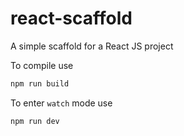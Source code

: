 # react-scaffold
A simple scaffold for a React JS project

To compile use

```bash
npm run build
```

To enter `watch` mode use

```bash
npm run dev
```
